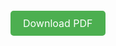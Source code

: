 <!DOCTYPE html>
<html lang="en">
<head>
    <meta charset="UTF-8">
    <meta name="viewport" content="width=device-width, initial-scale=1.0">
    <title>Download PDF</title>
    <style>
        .download-button {
            padding: 10px 20px;
            background-color: #4CAF50; /* Green */
            color: white;
            border: none;
            border-radius: 5px;
            cursor: pointer;
            text-decoration: none;
            font-size: 16px;
        }
    </style>
</head>
<body>

<a href="path/to/your/file.pdf" class="download-button" download="YourFileName.pdf">Download PDF</a>

</body>
</html>
